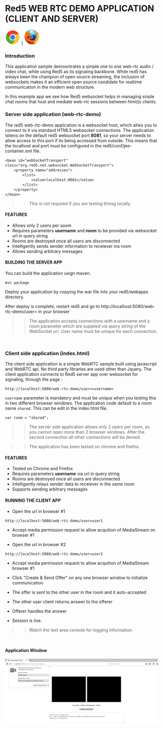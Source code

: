 # Red5 WEB RTC DEMO APPLICATION (CLIENT AND SERVER)

![Chrome](images/chrome.png) | ![Firefox](images/firefox.png)

### Introduction

This application sample demosntrates a simple one to one web-rtc audio / video chat, while using Red5 as its signaling backbone. While  red5 has always been the champion of open source streaming, the inclusion of websockets makes it an efficient open source candidate for realtime communication in the modern web structure.

In this example app we see how Red5 websocket helps in managing sinple chat rooms that host and mediate web-rtc sessions between html/js clients.


### Server side application (web-rtc-demo)

The red5 web-rtc-demo application is a websocket host, which allws you to connect to it via standard HTML5 websocket connections. The application lsitens on the default red5 websocket port **8081**, so your server needs to allow access to this port if its being accessed from outside. This means that the localhost and port must be configured in the red5/conf/jee-container.xml file.

```
<bean id="webSocketTransport" class="org.red5.net.websocket.WebSocketTransport">
    <property name="addresses">
        <list>
            <value>localhost:8081</value>
        </list>
    </property>
</bean>

```

>> This is not required if you are testing thinsg locally.


#### FEATURES

* Allows only 2 users per soom
* Requires parameters **username** and **room** to be provided via websocket url in query string
* Rooms are destroyed once all users are disconnected
* Intelligently sends sender information to receiever ina  room
* Allows sending arbitrary messages

#### BUILDING THE SERVER APP


You can build the application usign maven.

```
mvn package
```

Deploy your application by copying the war file into your red5/webapps directory.

After deploy is complete, restart red5 and go to http://localhost:5080/web-rtc-demo/user=<username> in your browser 


>> The application accepts connections with a username and a room parameter which are supplied via query string of the WebSocket url. User name must be unique for each connection.


<br>

### Client side application (index.html)


The client side application is a simple WebRTC sample built using javascript and WebRTC api. No third party libraries are used other than Jquery. The client application connects to Red5 server app over websocket for signaling, through the page : 


```
http://localhost:5080/web-rtc-demo/user=<username>

```

`username` parameter is mandatory and must be unique when you testing this in two different browser windows. The application code default to a room name `shared`. This can be edit in the index.html file.


```
var room = "shared";
```


>> The server side application allows only 2 users per room, so you cannot open more than 2 browser windows. After the second connection all other connections will be denied.


>> The application has been tested on chrome and firefox.


#### FEATURES

* Tested on Chrome and Firefox
* Requires parameters **username** via url in query string
* Rooms are destroyed once all users are disconnected
* Intelligently relays sender data to receiever in the same room
* Supports sending arbitrary messages


#### RUNNING THE CLIENT APP

* Open the url in browser #1
```
http://localhost:5080/web-rtc-demo/user=user1

```

* Accept media permission request to allow acquition of MediaStream on browser #1

* Open the url in browser #2

```
http://localhost:5080/web-rtc-demo/user=user2

```

* Accept media permission request to allow acquition of MediaStream browser #1

* Click "Create & Send Offer" on any one browser window to initialize communication

* The offer is sent to the other user in the room and it auto-accepted

* The other user client returns answer to the offerer

* Offerer handles the answer

* Session is live.


>> Watch the text area console for logging information

<br>


#### Application Window


![Firefox](images/web_rtc_demo.png)
